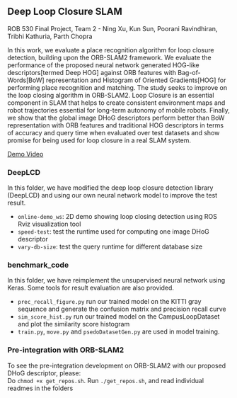 ## Deep Loop Closure SLAM

ROB 530 Final Project, Team 2 - Ning Xu, Kun Sun, Poorani Ravindhiran, Tribhi Kathuria, Parth Chopra

 In this work, we evaluate a place recognition algorithm for loop closure detection, building upon the ORB-SLAM2 framework. We evaluate the performance of the proposed neural network generated HOG-like descriptors[termed Deep HOG] against ORB features with Bag-of-Words[BoW] representation and Histogram of Oriented Gradients[HOG] for performing place recognition and matching. The study seeks to improve on the loop closing algorithm in ORB-SLAM2. Loop Closure is an essential component in SLAM that helps to create consistent environment maps and robot  trajectories essential for long-term autonomy of mobile robots. Finally, we show that the global image DHoG descriptors perform better than BoW representation with ORB features and traditional HOG descriptors in terms of accuracy and query time when evaluated over test datasets and show promise for being used for loop closure in a real SLAM system. 
 
[Demo Video](https://www.youtube.com/watch?v=uQfligCUiIU)

### DeepLCD

In this folder, we have modified the deep loop closure detection library (DeepLCD) and using our own neural network model to improve the test result. 
* `online-demo_ws`: 2D demo showing loop closing detection using ROS Rviz visualization tool
* `speed-test`: test the runtime used for computing one image DHoG descriptor
* `vary-db-size`: test the query runtime for different database size

### benchmark_code
In this folder, we have reimplement the unsupervised neural network using Keras. Some tools for result evaluation are also provided.
* `prec_recall_figure.py` run our trained model on the KITTI gray sequence and generate the confusion matrix and precision recall curve
* `sim_score_hist.py` run our trained model on the CampusLoopDataset and plot the similarity score histogram
* `train.py`, `move.py` and `psedoDatasetGen.py` are used in model training.

### Pre-integration with ORB-SLAM2
To see the pre-integration development on ORB-SLAM2 with our proposed DHoG descriptor, please:  
Do `chmod +x get_repos.sh`.
Run `./get_repos.sh`, and read individual readmes in the folders
